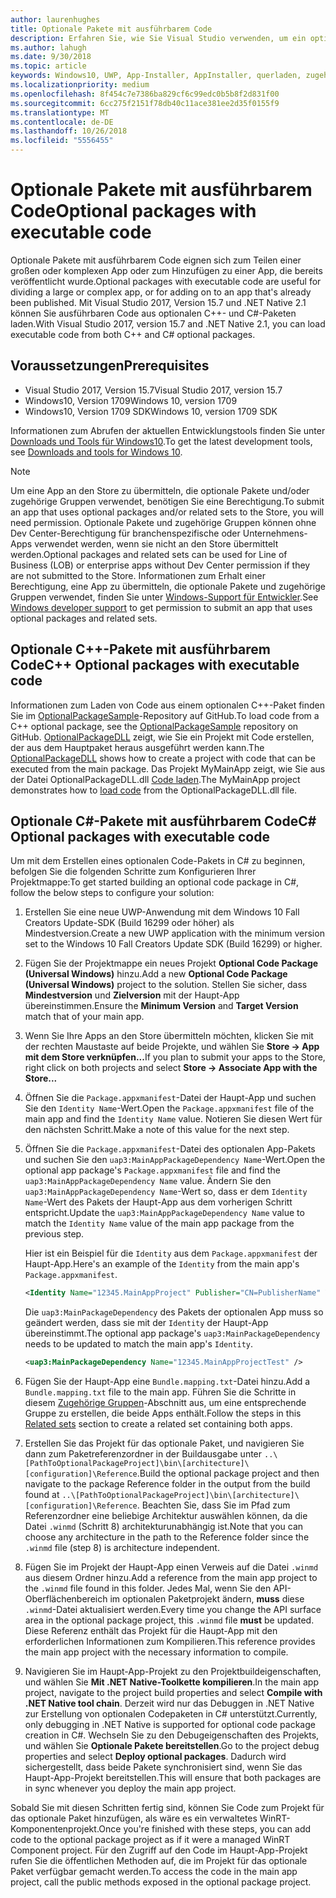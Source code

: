 ```yaml
---
author: laurenhughes
title: Optionale Pakete mit ausführbarem Code
description: Erfahren Sie, wie Sie Visual Studio verwenden, um ein optionales Paket mit ausführbarem Code zu erstellen.
ms.author: lahugh
ms.date: 9/30/2018
ms.topic: article
keywords: Windows10, UWP, App-Installer, AppInstaller, querladen, zugehörige Gruppe, optionale Pakete
ms.localizationpriority: medium
ms.openlocfilehash: 8f454c7e7386ba829cf6c99edc0b5b8f2d831f00
ms.sourcegitcommit: 6cc275f2151f78db40c11ace381ee2d35f0155f9
ms.translationtype: MT
ms.contentlocale: de-DE
ms.lasthandoff: 10/26/2018
ms.locfileid: "5556455"
---
```

# <a name="optional-packages-with-executable-code"></a><span data-ttu-id="a65a4-104">Optionale Pakete mit ausführbarem Code</span><span class="sxs-lookup"><span data-stu-id="a65a4-104">Optional packages with executable code</span></span>
 
<span data-ttu-id="a65a4-105">Optionale Pakete mit ausführbarem Code eignen sich zum Teilen einer großen oder komplexen App oder zum Hinzufügen zu einer App, die bereits veröffentlicht wurde.</span><span class="sxs-lookup"><span data-stu-id="a65a4-105">Optional packages with executable code are useful for dividing a large or complex app, or for adding on to an app that's already been published.</span></span> <span data-ttu-id="a65a4-106">Mit Visual Studio 2017, Version 15.7 und .NET Native 2.1 können Sie ausführbaren Code aus optionalen C++- und C#-Paketen laden.</span><span class="sxs-lookup"><span data-stu-id="a65a4-106">With Visual Studio 2017, version 15.7 and .NET Native 2.1, you can load executable code from both C++ and C# optional packages.</span></span>

## <a name="prerequisites"></a><span data-ttu-id="a65a4-107">Voraussetzungen</span><span class="sxs-lookup"><span data-stu-id="a65a4-107">Prerequisites</span></span>
- <span data-ttu-id="a65a4-108">Visual Studio 2017, Version 15.7</span><span class="sxs-lookup"><span data-stu-id="a65a4-108">Visual Studio 2017, version 15.7</span></span>
- <span data-ttu-id="a65a4-109">Windows10, Version 1709</span><span class="sxs-lookup"><span data-stu-id="a65a4-109">Windows 10, version 1709</span></span>
- <span data-ttu-id="a65a4-110">Windows10, Version 1709 SDK</span><span class="sxs-lookup"><span data-stu-id="a65a4-110">Windows 10, version 1709 SDK</span></span>

<span data-ttu-id="a65a4-111">Informationen zum Abrufen der aktuellen Entwicklungstools finden Sie unter [Downloads und Tools für Windows10](https://developer.microsoft.com/windows/downloads).</span><span class="sxs-lookup"><span data-stu-id="a65a4-111">To get the latest development tools, see [Downloads and tools for Windows 10](https://developer.microsoft.com/windows/downloads).</span></span> 

> [!NOTE]
> <span data-ttu-id="a65a4-112">Um eine App an den Store zu übermitteln, die optionale Pakete und/oder zugehörige Gruppen verwendet, benötigen Sie eine Berechtigung.</span><span class="sxs-lookup"><span data-stu-id="a65a4-112">To submit an app that uses optional packages and/or related sets to the Store, you will need permission.</span></span> <span data-ttu-id="a65a4-113">Optionale Pakete und zugehörige Gruppen können ohne Dev Center-Berechtigung für branchenspezifische oder Unternehmens-Apps verwendet werden, wenn sie nicht an den Store übermittelt werden.</span><span class="sxs-lookup"><span data-stu-id="a65a4-113">Optional packages and related sets can be used for Line of Business (LOB) or enterprise apps without Dev Center permission if they are not submitted to the Store.</span></span> <span data-ttu-id="a65a4-114">Informationen zum Erhalt einer Berechtigung, eine App zu übermitteln, die optionale Pakete und zugehörige Gruppen verwendet, finden Sie unter [Windows-Support für Entwickler](https://developer.microsoft.com/windows/support).</span><span class="sxs-lookup"><span data-stu-id="a65a4-114">See [Windows developer support](https://developer.microsoft.com/windows/support) to get permission to submit an app that uses optional packages and related sets.</span></span>

## <a name="c-optional-packages-with-executable-code"></a><span data-ttu-id="a65a4-115">Optionale C++-Pakete mit ausführbarem Code</span><span class="sxs-lookup"><span data-stu-id="a65a4-115">C++ Optional packages with executable code</span></span>

<span data-ttu-id="a65a4-116">Informationen zum Laden von Code aus einem optionalen C++-Paket finden Sie im [OptionalPackageSample](https://github.com/AppInstaller/OptionalPackageSample)-Repository auf GitHub.</span><span class="sxs-lookup"><span data-stu-id="a65a4-116">To load code from a C++ optional package, see the [OptionalPackageSample](https://github.com/AppInstaller/OptionalPackageSample) repository on GitHub.</span></span> <span data-ttu-id="a65a4-117">[OptionalPackageDLL](https://github.com/AppInstaller/OptionalPackageSample/tree/master/OptionalPackageDLL) zeigt, wie Sie ein Projekt mit Code erstellen, der aus dem Hauptpaket heraus ausgeführt werden kann.</span><span class="sxs-lookup"><span data-stu-id="a65a4-117">The [OptionalPackageDLL](https://github.com/AppInstaller/OptionalPackageSample/tree/master/OptionalPackageDLL) shows how to create a project with code that can be executed from the main package.</span></span> <span data-ttu-id="a65a4-118">Das Projekt MyMainApp zeigt, wie Sie aus der Datei OptionalPackageDLL.dll [Code laden](https://github.com/AppInstaller/OptionalPackageSample/blob/bf6b4915ff1f3b8abfdaacb1ad9e77184c49fe18/MyMainApp/MainPage.xaml.cpp#L182).</span><span class="sxs-lookup"><span data-stu-id="a65a4-118">The MyMainApp project demonstrates how to [load code](https://github.com/AppInstaller/OptionalPackageSample/blob/bf6b4915ff1f3b8abfdaacb1ad9e77184c49fe18/MyMainApp/MainPage.xaml.cpp#L182) from the OptionalPackageDLL.dll file.</span></span>

## <a name="c-optional-packages-with-executable-code"></a><span data-ttu-id="a65a4-119">Optionale C#-Pakete mit ausführbarem Code</span><span class="sxs-lookup"><span data-stu-id="a65a4-119">C# Optional packages with executable code</span></span>

<span data-ttu-id="a65a4-120">Um mit dem Erstellen eines optionalen Code-Pakets in C# zu beginnen, befolgen Sie die folgenden Schritte zum Konfigurieren Ihrer Projektmappe:</span><span class="sxs-lookup"><span data-stu-id="a65a4-120">To get started building an optional code package in C#, follow the below steps to configure your solution:</span></span>

1. <span data-ttu-id="a65a4-121">Erstellen Sie eine neue UWP-Anwendung mit dem Windows 10 Fall Creators Update-SDK (Build 16299 oder höher) als Mindestversion.</span><span class="sxs-lookup"><span data-stu-id="a65a4-121">Create a new UWP application with the minimum version set to the Windows 10 Fall Creators Update SDK (Build 16299) or higher.</span></span>

2. <span data-ttu-id="a65a4-122">Fügen Sie der Projektmappe ein neues Projekt **Optional Code Package (Universal Windows)** hinzu.</span><span class="sxs-lookup"><span data-stu-id="a65a4-122">Add a new **Optional Code Package (Universal Windows)** project to the solution.</span></span> <span data-ttu-id="a65a4-123">Stellen Sie sicher, dass **Mindestversion** und **Zielversion** mit der Haupt-App übereinstimmen.</span><span class="sxs-lookup"><span data-stu-id="a65a4-123">Ensure the **Minimum Version** and **Target Version** match that of your main app.</span></span>

3. <span data-ttu-id="a65a4-124">Wenn Sie Ihre Apps an den Store übermitteln möchten, klicken Sie mit der rechten Maustaste auf beide Projekte, und wählen Sie **Store -> App mit dem Store verknüpfen...**</span><span class="sxs-lookup"><span data-stu-id="a65a4-124">If you plan to submit your apps to the Store, right click on both projects and select **Store -> Associate App with the Store...**</span></span>

4. <span data-ttu-id="a65a4-125">Öffnen Sie die `Package.appxmanifest`-Datei der Haupt-App und suchen Sie den `Identity Name`-Wert.</span><span class="sxs-lookup"><span data-stu-id="a65a4-125">Open the `Package.appxmanifest` file of the main app and find the `Identity Name` value.</span></span> <span data-ttu-id="a65a4-126">Notieren Sie diesen Wert für den nächsten Schritt.</span><span class="sxs-lookup"><span data-stu-id="a65a4-126">Make a note of this value for the next step.</span></span>

5. <span data-ttu-id="a65a4-127">Öffnen Sie die `Package.appxmanifest`-Datei des optionalen App-Pakets und suchen Sie den `uap3:MainAppPackageDependency Name`-Wert.</span><span class="sxs-lookup"><span data-stu-id="a65a4-127">Open the optional app package's `Package.appxmanifest` file and find the `uap3:MainAppPackageDependency Name` value.</span></span> <span data-ttu-id="a65a4-128">Ändern Sie den `uap3:MainAppPackageDependency Name`-Wert so, dass er dem `Identity Name`-Wert des Pakets der Haupt-App aus dem vorherigen Schritt entspricht.</span><span class="sxs-lookup"><span data-stu-id="a65a4-128">Update the `uap3:MainAppPackageDependency Name` value to match the `Identity Name` value of the main app package from the previous step.</span></span> 

    <span data-ttu-id="a65a4-129">Hier ist ein Beispiel für die `Identity` aus dem `Package.appxmanifest` der Haupt-App.</span><span class="sxs-lookup"><span data-stu-id="a65a4-129">Here's an example of the `Identity` from the main app's `Package.appxmanifest`.</span></span>
    ```XML
    <Identity Name="12345.MainAppProject" Publisher="CN=PublisherName" Version="1.0.0.0" />
    ```

    <span data-ttu-id="a65a4-130">Die `uap3:MainPackageDependency` des Pakets der optionalen App muss so geändert werden, dass sie mit der `Identity` der Haupt-App übereinstimmt.</span><span class="sxs-lookup"><span data-stu-id="a65a4-130">The optional app package's `uap3:MainPackageDependency` needs to be updated to match the main app's `Identity`.</span></span>
    ```XML
    <uap3:MainPackageDependency Name="12345.MainAppProjectTest" />
    ```

6. <span data-ttu-id="a65a4-131">Fügen Sie der Haupt-App eine `Bundle.mapping.txt`-Datei hinzu.</span><span class="sxs-lookup"><span data-stu-id="a65a4-131">Add a `Bundle.mapping.txt` file to the main app.</span></span> <span data-ttu-id="a65a4-132">Führen Sie die Schritte in diesem [Zugehörige Gruppen](https://docs.microsoft.com/windows/uwp/packaging/optional-packages#related-sets)-Abschnitt aus, um eine entsprechende Gruppe zu erstellen, die beide Apps enthält.</span><span class="sxs-lookup"><span data-stu-id="a65a4-132">Follow the steps in this [Related sets](https://docs.microsoft.com/windows/uwp/packaging/optional-packages#related-sets) section to create a related set containing both apps.</span></span> 

7. <span data-ttu-id="a65a4-133">Erstellen Sie das Projekt für das optionale Paket, und navigieren Sie dann zum Paketreferenzordner in der Buildausgabe unter `..\[PathToOptionalPackageProject]\bin\[architecture]\[configuration]\Reference`.</span><span class="sxs-lookup"><span data-stu-id="a65a4-133">Build the optional package project and then navigate to the package Reference folder in the output from the build found at `..\[PathToOptionalPackageProject]\bin\[architecture]\[configuration]\Reference`.</span></span> <span data-ttu-id="a65a4-134">Beachten Sie, dass Sie im Pfad zum Referenzordner eine beliebige Architektur auswählen können, da die Datei `.winmd` (Schritt 8) architekturunabhängig ist.</span><span class="sxs-lookup"><span data-stu-id="a65a4-134">Note that you can choose any architecture in the path to the Reference folder since the `.winmd` file (step 8) is architecture independent.</span></span>

8. <span data-ttu-id="a65a4-135">Fügen Sie im Projekt der Haupt-App einen Verweis auf die Datei `.winmd` aus diesem Ordner hinzu.</span><span class="sxs-lookup"><span data-stu-id="a65a4-135">Add a reference from the main app project to the `.winmd` file found in this folder.</span></span> <span data-ttu-id="a65a4-136">Jedes Mal, wenn Sie den API-Oberflächenbereich im optionalen Paketprojekt ändern, **muss** diese `.winmd`-Datei aktualisiert werden.</span><span class="sxs-lookup"><span data-stu-id="a65a4-136">Every time you change the API surface area in the optional package project, this `.winmd` file **must** be updated.</span></span> <span data-ttu-id="a65a4-137">Diese Referenz enthält das Projekt für die Haupt-App mit den erforderlichen Informationen zum Kompilieren.</span><span class="sxs-lookup"><span data-stu-id="a65a4-137">This reference provides the main app project with the necessary information to compile.</span></span>

9. <span data-ttu-id="a65a4-138">Navigieren Sie im Haupt-App-Projekt zu den Projektbuildeigenschaften, und wählen Sie **Mit .NET Native-Toolkette kompilieren**.</span><span class="sxs-lookup"><span data-stu-id="a65a4-138">In the main app project, navigate to the project build properties and select **Compile with .NET Native tool chain**.</span></span> <span data-ttu-id="a65a4-139">Derzeit wird nur das Debuggen in .NET Native zur Erstellung von optionalen Codepaketen in C# unterstützt.</span><span class="sxs-lookup"><span data-stu-id="a65a4-139">Currently, only debugging in .NET Native is supported for optional code package creation in C#.</span></span> <span data-ttu-id="a65a4-140">Wechseln Sie zu den Debugeigenschaften des Projekts, und wählen Sie **Optionale Pakete bereitstellen**.</span><span class="sxs-lookup"><span data-stu-id="a65a4-140">Go to the project debug properties and select **Deploy optional packages**.</span></span> <span data-ttu-id="a65a4-141">Dadurch wird sichergestellt, dass beide Pakete synchronisiert sind, wenn Sie das Haupt-App-Projekt bereitstellen.</span><span class="sxs-lookup"><span data-stu-id="a65a4-141">This will ensure that both packages are in sync whenever you deploy the main app project.</span></span>

<span data-ttu-id="a65a4-142">Sobald Sie mit diesen Schritten fertig sind, können Sie Code zum Projekt für das optionale Paket hinzufügen, als wäre es ein verwaltetes WinRT-Komponentenprojekt.</span><span class="sxs-lookup"><span data-stu-id="a65a4-142">Once you're finished with these steps, you can add code to the optional package project as if it were a managed WinRT Component project.</span></span> <span data-ttu-id="a65a4-143">Für den Zugriff auf den Code im Haupt-App-Projekt rufen Sie die öffentlichen Methoden auf, die im Projekt für das optionale Paket verfügbar gemacht werden.</span><span class="sxs-lookup"><span data-stu-id="a65a4-143">To access the code in the main app project, call the public methods exposed in the optional package project.</span></span>